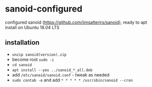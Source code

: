 # sanoid-configured
configured sanoid (https://github.com/jimsalterjrs/sanoid), ready to apt install on Ubuntu 18.04 LTS

## installation
* `unzip sanoid(version).zip`
* become root `sudo -i`
* `cd sanoid`
* `apt install --yes ../sanoid_*_all.deb`
* add `/etc/sanoid/sanoid.conf` - tweak as needed
* `sudo contab -e`  and add  `* * * * * /usr/sbin/sanoid --cron`
